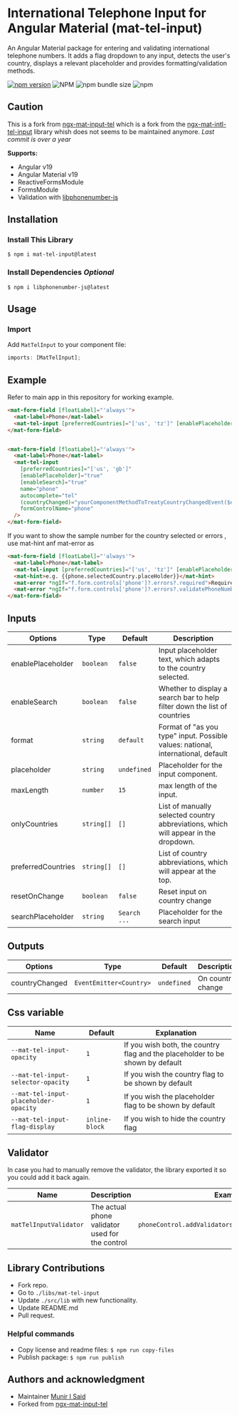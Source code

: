 # International Telephone Input for Angular Material (mat-tel-input)

An Angular Material package for entering and validating international telephone numbers. It adds a flag dropdown to any input, detects the user's country, displays a relevant placeholder and provides formatting/validation methods.

[![npm version](https://img.shields.io/npm/v/mat-tel-input.svg)](https://www.npmjs.com/package/mat-tel-input)
![NPM](https://img.shields.io/npm/l/mat-tel-input)
![npm bundle size](https://img.shields.io/bundlephobia/min/mat-tel-input)
![npm](https://img.shields.io/npm/dm/mat-tel-input)

## Caution

This is a fork from [ngx-mat-input-tel](https://github.com/rbalet/ngx-mat-input-tel) which is a fork from the [ngx-mat-intl-tel-input](https://github.com/tanansatpal/ngx-mat-intl-tel-input) library whish does not seems to be maintained anymore. _Last commit is over a year_

**Supports:**

- Angular v19
- Angular Material v19
- ReactiveFormsModule
- FormsModule
- Validation with [libphonenumber-js](https://github.com/catamphetamine/libphonenumber-js)

## Installation

### Install This Library

`$ npm i mat-tel-input@latest`

### Install Dependencies _Optional_

`$ npm i libphonenumber-js@latest`

## Usage

### Import

Add `MatTelInput` to your component file:

```ts
imports: [MatTelInput];
```

## Example

Refer to main app in this repository for working example.

```html
<mat-form-field [floatLabel]="'always'">
  <mat-label>Phone</mat-label>
  <mat-tel-input [preferredCountries]="['us', 'tz']" [enablePlaceholder]="true" [enableSearch]="true" name="phone" describedBy="phoneInput" formControlName="phone" />
</mat-form-field>
```

```html

<mat-form-field [floatLabel]="'always'">
  <mat-label>Phone</mat-label>
  <mat-tel-input
    [preferredCountries]="['us', 'gb']"
    [enablePlaceholder]="true"
    [enableSearch]="true"
    name="phone"
    autocomplete="tel"
    (countryChanged)="yourComponentMethodToTreatyCountryChangedEvent($event)" // $event is a instance of current select Country
    formControlName="phone"
  />
</mat-form-field>

```

If you want to show the sample number for the country selected or errors , use mat-hint anf mat-error as

```html
<mat-form-field [floatLabel]="'always'">
  <mat-label>Phone</mat-label>
  <mat-tel-input [preferredCountries]="['us', 'tz']" [enablePlaceholder]="true" [enableSearch]="true" name="phone" describedBy="phoneInput" formControlName="phone" />
  <mat-hint>e.g. {{phone.selectedCountry.placeHolder}}</mat-hint>
  <mat-error *ngIf="f.form.controls['phone']?.errors?.required">Required Field</mat-error>
  <mat-error *ngIf="f.form.controls['phone']?.errors?.validatePhoneNumber">Invalid Number</mat-error>
</mat-form-field>
```

## Inputs

| Options            | Type       | Default      | Description                                                                         |
| ------------------ | ---------- | ------------ | ----------------------------------------------------------------------------------- |
| enablePlaceholder  | `boolean`  | `false`      | Input placeholder text, which adapts to the country selected.                       |
| enableSearch       | `boolean`  | `false`      | Whether to display a search bar to help filter down the list of countries           |
| format             | `string`   | `default`    | Format of "as you type" input. Possible values: national, international, default    |
| placeholder        | `string`   | `undefined`  | Placeholder for the input component.                                                |
| maxLength          | `number`   | `15`         | max length of the input.                                                            |
| onlyCountries      | `string[]` | `[]`         | List of manually selected country abbreviations, which will appear in the dropdown. |
| preferredCountries | `string[]` | `[]`         | List of country abbreviations, which will appear at the top.                        |
| resetOnChange      | `boolean`  | `false`      | Reset input on country change                                                       |
| searchPlaceholder  | `string`   | `Search ...` | Placeholder for the search input                                                    |

## Outputs

| Options        | Type                    | Default     | Description       |
| -------------- | ----------------------- | ----------- | ----------------- |
| countryChanged | `EventEmitter<Country>` | `undefined` | On country change |

## Css variable

| Name                                  | Default        | Explanation                                                                   |
| ------------------------------------- | -------------- | ----------------------------------------------------------------------------- |
| `--mat-tel-input-opacity`             | `1`            | If you wish both, the country flag and the placeholder to be shown by default |
| `--mat-tel-input-selector-opacity`    | `1`            | If you wish the country flag to be shown by default                           |
| `--mat-tel-input-placeholder-opacity` | `1`            | If you wish the placeholder flag to be shown by default                       |
| `--mat-tel-input-flag-display`        | `inline-block` | If you wish to hide the country flag                                          |

## Validator

In case you had to manually remove the validator, the library exported it so you could add it back again.

| Name                   | Description                                     | Example                                              |
| ---------------------- | ----------------------------------------------- | ---------------------------------------------------- |
| `matTelInputValidator` | The actual phone validator used for the control | `phoneControl.addValidators([matTelInputValidator])` |

## Library Contributions

- Fork repo.
- Go to `./libs/mat-tel-input`
- Update `./src/lib` with new functionality.
- Update README.md
- Pull request.

### Helpful commands

- Copy license and readme files: `$ npm run copy-files`
- Publish package: `$ npm run publish`

<!-- ### Use locally

After building and creating package, you can use it locally too.

In your project run:

`$ npm install --save {{path to your local '*.tgz' package file}}` -->

## Authors and acknowledgment

- Maintainer [Munir I Said](https://github.com/Muneersahel)
- Forked from [ngx-mat-input-tel](https://github.com/rbalet/ngx-mat-input-tel)
